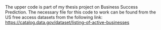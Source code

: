 The upper code is part of my thesis project on Business Success Prediction.
The necessary file for this code to work can be found from the US free access datasets from the following link:
https://catalog.data.gov/dataset/listing-of-active-businesses

